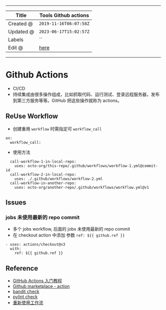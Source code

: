 -----

| Title     | Tools Github actions                                 |
| --------- | ---------------------------------------------------- |
| Created @ | `2019-11-16T06:07:58Z`                               |
| Updated @ | `2023-06-17T15:02:57Z`                               |
| Labels    | \`\`                                                 |
| Edit @    | [here](https://github.com/junxnone/xwiki/issues/122) |

-----

# Github Actions

  - CI/CD
  - 持续集成由很多操作组成，比如抓取代码、运行测试、登录远程服务器，发布到第三方服务等等。GitHub 把这些操作就称为 actions。

## ReUse Workflow

  - 创建重用 `workflow` 时需指定可 `workflow_call`

<!-- end list -->

    on:
      workflow_call:

  - 使用方法

<!-- end list -->

``` 
  call-workflow-1-in-local-repo:
    uses: octo-org/this-repo/.github/workflows/workflow-1.yml@commit-id
  call-workflow-2-in-local-repo:
    uses: ./.github/workflows/workflow-2.yml
  call-workflow-in-another-repo:
    uses: octo-org/another-repo/.github/workflows/workflow.yml@v1
```

## Issues

### jobs 未使用最新的 repo commit

  - 多个 jobs workflow, 后面的 jobs 未使用最新的 repo commit
  - 在 checkout action 中添加 参数 `ref: ${{ github.ref }}`

<!-- end list -->

    - uses: actions/checkout@v3
      with:
        ref: ${{ github.ref }}

## Reference

  - [GitHub Actions
    入门教程](http://www.ruanyifeng.com/blog/2019/09/getting-started-with-github-actions.html)
  - [Github marketplace -
    action](https://github.com/marketplace?type=actions)
  - [bandit check](https://github.com/jpetrucciani/bandit-check)
  - [pylint
    check](https://github.com/marketplace/actions/github-action-for-pylint)
  - [重新使用工作流](https://docs.github.com/zh/actions/using-workflows/reusing-workflows)
